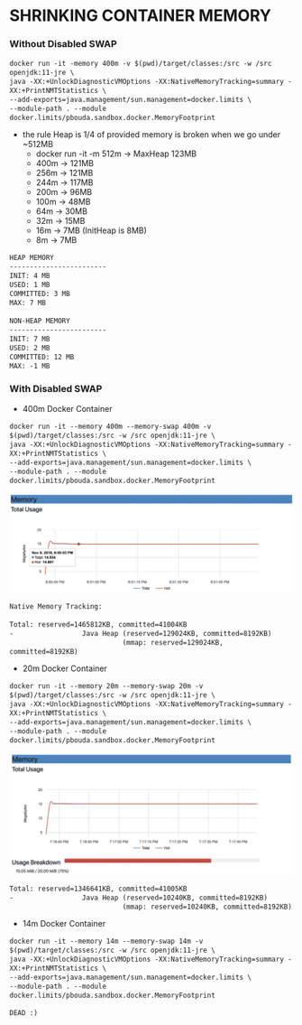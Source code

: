 # SHRINKING CONTAINER MEMORY

### Without Disabled SWAP

```
docker run -it -memory 400m -v $(pwd)/target/classes:/src -w /src openjdk:11-jre \
java -XX:+UnlockDiagnosticVMOptions -XX:NativeMemoryTracking=summary -XX:+PrintNMTStatistics \
--add-exports=java.management/sun.management=docker.limits \
--module-path . --module docker.limits/pbouda.sandbox.docker.MemoryFootprint
```

- the rule Heap is 1/4 of provided memory is broken when we go under ~512MB
    - docker run -it -m 512m -> MaxHeap 123MB
    - 400m -> 121MB
    - 256m -> 121MB
    - 244m -> 117MB
    - 200m -> 96MB
    - 100m -> 48MB
    - 64m -> 30MB
    - 32m -> 15MB
    - 16m -> 7MB (InitHeap is 8MB)
    - 8m -> 7MB
    
```
HEAP MEMORY
------------------------
INIT: 4 MB
USED: 1 MB
COMMITTED: 3 MB
MAX: 7 MB

NON-HEAP MEMORY
------------------------
INIT: 7 MB
USED: 2 MB
COMMITTED: 12 MB
MAX: -1 MB
```

### With Disabled SWAP

- 400m Docker Container

```
docker run -it --memory 400m --memory-swap 400m -v $(pwd)/target/classes:/src -w /src openjdk:11-jre \
java -XX:+UnlockDiagnosticVMOptions -XX:NativeMemoryTracking=summary -XX:+PrintNMTStatistics \
--add-exports=java.management/sun.management=docker.limits \
--module-path . --module docker.limits/pbouda.sandbox.docker.MemoryFootprint
```

![top memory_footprint](img/shrinking-400m.png)

```
Native Memory Tracking:

Total: reserved=1465812KB, committed=41004KB
-                 Java Heap (reserved=129024KB, committed=8192KB)
                            (mmap: reserved=129024KB, committed=8192KB)
```

-  20m Docker Container

```
docker run -it --memory 20m --memory-swap 20m -v $(pwd)/target/classes:/src -w /src openjdk:11-jre \
java -XX:+UnlockDiagnosticVMOptions -XX:NativeMemoryTracking=summary -XX:+PrintNMTStatistics \
--add-exports=java.management/sun.management=docker.limits \
--module-path . --module docker.limits/pbouda.sandbox.docker.MemoryFootprint
```

![top memory_footprint](img/shrinking-20m.png)

```
Total: reserved=1346641KB, committed=41005KB
-                 Java Heap (reserved=10240KB, committed=8192KB)
                            (mmap: reserved=10240KB, committed=8192KB)
```

-  14m Docker Container

```
docker run -it --memory 14m --memory-swap 14m -v $(pwd)/target/classes:/src -w /src openjdk:11-jre \
java -XX:+UnlockDiagnosticVMOptions -XX:NativeMemoryTracking=summary -XX:+PrintNMTStatistics \
--add-exports=java.management/sun.management=docker.limits \
--module-path . --module docker.limits/pbouda.sandbox.docker.MemoryFootprint
```

`DEAD :)`


